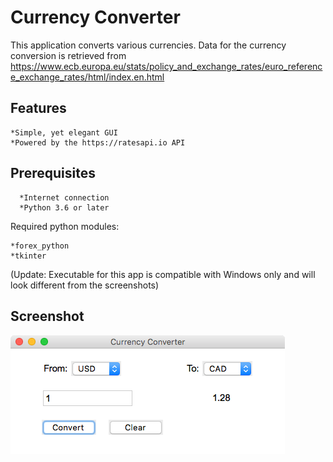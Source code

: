# Currency Converter
This application converts various currencies.  Data for the currency conversion is retrieved from
https://www.ecb.europa.eu/stats/policy_and_exchange_rates/euro_reference_exchange_rates/html/index.en.html 

## Features
    *Simple, yet elegant GUI
    *Powered by the https://ratesapi.io API 
  
## Prerequisites
      *Internet connection
      *Python 3.6 or later

Required python modules:

    *forex_python
    *tkinter

(Update: Executable for this app is compatible with Windows only and will look different from the screenshots)
## Screenshot
![Image](Screenshot.png)
